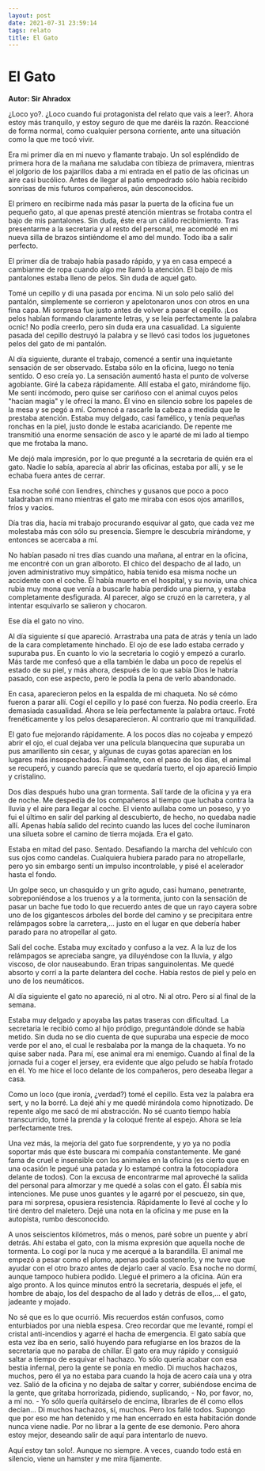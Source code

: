 ```yaml
---
layout: post
date: 2021-07-31 23:59:14
tags: relato
title: El Gato
---
```


# El Gato
**Autor: Sir Ahradox**

¿Loco yo?. ¿Loco cuando fui protagonista del relato que vais a leer?.
Ahora estoy más tranquilo, y estoy seguro de que me daréis la razón.
Reaccioné de forma normal, como cualquier persona corriente, ante una
situación como la que me tocó vivir.

Era mi primer día en mi nuevo y flamante trabajo. Un sol espléndido de
primera hora de la mañana me saludaba con tibieza de primavera,
mientras el jolgorio de los pajarillos daba a mi entrada en el patio de
las oficinas un aire casi bucólico. Antes de llegar al patio empedrado
sólo había recibido sonrisas de mis futuros compañeros, aún
desconocidos.

El primero en recibirme nada más pasar la puerta de la oficina fue un
pequeño gato, al que apenas presté atención mientras se frotaba contra
el bajo de mis pantalones. Sin duda, éste era un cálido recibimiento.
Tras presentarme a la secretaria y al resto del personal, me acomodé en
mi nueva silla de brazos sintiéndome el amo del mundo. Todo iba a salir
perfecto.

El primer día de trabajo había pasado rápido, y ya en casa empecé a
cambiarme de ropa cuando algo me llamó la atención. El bajo de mis
pantalones estaba lleno de pelos. Sin duda de aquel gato.

Tomé un cepillo y di una pasada por encima. Ni un solo pelo salió del
pantalón, simplemente se corrieron y apelotonaron unos con otros en una
fina capa. Mi sorpresa fue justo antes de volver a pasar el cepillo.
¡Los pelos habían formando claramente letras, y se leía perfectamente
la palabra ocnic! No podía creerlo, pero sin duda era una casualidad.
La siguiente pasada del cepillo destruyó la palabra y se llevó casi
todos los juguetones pelos del gato de mi pantalón.

Al día siguiente, durante el trabajo, comencé a sentir una inquietante
sensación de ser observado. Estaba sólo en la oficina, luego no tenía
sentido. O eso creía yo. La sensación aumentó hasta el punto de
volverse agobiante. Giré la cabeza rápidamente. Allí estaba el gato,
mirándome fijo. Me sentí incómodo, pero quise ser cariñoso con el
animal cuyos pelos "hacían magia" y le ofrecí la mano. Él vino en
silencio sobre los papeles de la mesa y se pegó a mí. Comencé a
rascarle la cabeza a medida que le prestaba atención. Estaba muy
delgado, casi famélico, y tenía pequeñas ronchas en la piel, justo
donde le estaba acariciando. De repente me transmitió una enorme
sensación de asco y le aparté de mi lado al tiempo que me frotaba la
mano.

Me dejó mala impresión, por lo que pregunté a la secretaria de quién
era el gato. Nadie lo sabía, aparecía al abrir las oficinas, estaba por
allí, y se le echaba fuera antes de cerrar.

Esa noche soñé con liendres, chinches y gusanos que poco a poco
taladraban mi mano mientras el gato me miraba con esos ojos amarillos,
fríos y vacíos.

Día tras día, hacía mi trabajo procurando esquivar al gato, que cada
vez me molestaba más con sólo su presencia. Siempre le descubría
mirándome, y entonces se acercaba a mí.

No habían pasado ni tres días cuando una mañana, al entrar en la
oficina, me encontré con un gran alboroto. El chico del despacho de al
lado, un joven administrativo muy simpático, había tenido esa misma
noche un accidente con el coche. Él había muerto en el hospital, y su
novia, una chica rubia muy mona que venía a buscarle había perdido una
pierna, y estaba completamente desfigurada. Al parecer, algo se cruzó
en la carretera, y al intentar esquivarlo se salieron y chocaron.

Ese día el gato no vino.

Al día siguiente sí que apareció. Arrastraba una pata de atrás y tenía
un lado de la cara completamente hinchado. El ojo de ese lado estaba
cerrado y supuraba pus. En cuanto lo vio la secretaria lo cogió y
empezó a curarlo. Más tarde me confesó que a ella también le daba un
poco de repelús el estado de su piel, y más ahora, después de lo que
sabía Dios le habría pasado, con ese aspecto, pero le podía la pena de
verlo abandonado.

En casa, aparecieron pelos en la espalda de mi chaqueta. No sé cómo
fueron a parar allí. Cogí el cepillo y lo pasé con fuerza. No podía
creerlo. Era demasiada casualidad. Ahora se leía perfectamente la
palabra ortauc. Froté frenéticamente y los pelos desaparecieron. Al
contrario que mi tranquilidad.

El gato fue mejorando rápidamente. A los pocos días no cojeaba y empezó
abrir el ojo, el cual dejaba ver una película blanquecina que supuraba
un pus amarillento sin cesar, y algunas de cuyas gotas aparecían en los
lugares más insospechados. Finalmente, con el paso de los días, el
animal se recuperó, y cuando parecía que se quedaría tuerto, el ojo
apareció limpio y cristalino.

Dos días después hubo una gran tormenta. Salí tarde de la oficina y ya
era de noche. Me despedía de los compañeros al tiempo que luchaba
contra la lluvia y el aire para llegar al coche. El viento aullaba como
un poseso, y yo fui el último en salir del parking al descubierto, de
hecho, no quedaba nadie allí. Apenas había salido del recinto cuando
las luces del coche iluminaron una silueta sobre el camino de tierra
mojada. Era el gato.

Estaba en mitad del paso. Sentado. Desafiando la marcha del vehículo
con sus ojos como candelas. Cualquiera hubiera parado para no
atropellarle, pero yo sin embargo sentí un impulso incontrolable, y
pisé el acelerador hasta el fondo.

Un golpe seco, un chasquido y un grito agudo, casi humano, penetrante,
sobreponiéndose a los truenos y a la tormenta, junto con la sensación
de pasar un bache fue todo lo que recuerdo antes de que un rayo cayera
sobre uno de los gigantescos árboles del borde del camino y se
precipitara entre relámpagos sobre la carretera,... justo en el lugar
en que debería haber parado para no atropellar al gato.

Salí del coche. Estaba muy excitado y confuso a la vez. A la luz de los
relámpagos se apreciaba sangre, ya diluyéndose con la lluvia, y algo
viscoso, de olor nauseabundo. Eran tripas sanguinolentas. Me quedé
absorto y corrí a la parte delantera del coche. Había restos de piel y
pelo en uno de los neumáticos.

Al día siguiente el gato no apareció, ni al otro. Ni al otro. Pero sí
al final de la semana.

Estaba muy delgado y apoyaba las patas traseras con dificultad. La
secretaria le recibió como al hijo pródigo, preguntándole dónde se
había metido. Sin duda no se dio cuenta de que supuraba una especie de
moco verde por el ano, el cual le resbalaba por la manga de la
chaqueta. Yo no quise saber nada. Para mí, ese animal era mi enemigo.
Cuando al final de la jornada fui a coger el jersey, era evidente que
algo peludo se había frotado en él. Yo me hice el loco delante de los
compañeros, pero deseaba llegar a casa.

Como un loco (que ironía, ¿verdad?) tomé el cepillo. Esta vez la
palabra era sert, y no la borré. La dejé ahí y me quedé mirándola como
hipnotizado. De repente algo me sacó de mi abstracción. No sé cuanto
tiempo había transcurrido, tomé la prenda y la coloqué frente al
espejo. Ahora se leía perfectamente tres.

Una vez más, la mejoría del gato fue sorprendente, y yo ya no podía
soportar más que éste buscara mi compañía constantemente. Me gané fama
de cruel e insensible con los animales en la oficina (es cierto que en
una ocasión le pegué una patada y lo estampé contra la fotocopiadora
delante de todos). Con la excusa de encontrarme mal aproveché la salida
del personal para almorzar y me quedé a solas con el gato. Él sabía mis
intenciones. Me puse unos guantes y le agarré por el pescuezo, sin que,
para mi sorpresa, opusiera resistencia. Rápidamente lo llevé al coche y
lo tiré dentro del maletero. Dejé una nota en la oficina y me puse en
la autopista, rumbo desconocido.

A unos seiscientos kilómetros, más o menos, paré sobre un puente y abrí
detrás. Ahí estaba el gato, con la misma expresión que aquella noche de
tormenta. Lo cogí por la nuca y me acerqué a la barandilla. El animal
me empezó a pesar como el plomo, apenas podía sostenerlo, y me tuve que
ayudar con el otro brazo antes de dejarlo caer al vacío. Esa noche no
dormí, aunque tampoco hubiera podido. Llegué el primero a la oficina.
Aún era algo pronto. A los quince minutos entró la secretaria, después
el jefe, el hombre de abajo, los del despacho de al lado y detrás de
ellos,... el gato, jadeante y mojado.

No sé que es lo que ocurrió. Mis recuerdos están confusos, como
enturbiados por una niebla espesa. Creo recordar que me levanté, rompí
el cristal anti-incendios y agarré el hacha de emergencia. El gato
sabía que esta vez iba en serio, salió huyendo para refugiarse en los
brazos de la secretaria que no paraba de chillar. El gato era muy
rápido y consiguió saltar a tiempo de esquivar el hachazo.
Yo sólo quería acabar con esa bestia infernal, pero la gente se ponía
en medio. Di muchos hachazos, muchos, pero él ya no estaba para cuando
la hoja de acero caía una y otra vez. Salió de la oficina y no dejaba
de saltar y correr, subiéndose encima de la gente, que gritaba
horrorizada, pidiendo, suplicando, - No, por favor, no, a mí no. - Yo
sólo quería quitárselo de encima, librarles de él como ellos decían...
Di muchos hachazos, sí, muchos. Pero los fallé todos. Supongo que por
eso me han detenido y me han encerrado en esta habitación donde nunca
viene nadie. Por no librar a la gente de ese demonio. Pero ahora estoy
mejor, deseando salir de aquí para intentarlo de nuevo.

Aquí estoy tan solo!. Aunque no siempre. A veces, cuando todo está en
silencio, viene un hamster y me mira fijamente.